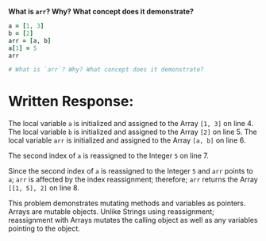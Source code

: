 **What is `arr`? Why? What concept does it demonstrate?**

```ruby
a = [1, 3]
b = [2]
arr = [a, b]
a[1] = 5
arr

# What is `arr`? Why? What concept does it demonstrate?
```
# Written Response:

The local variable `a` is initialized and assigned to the Array `[1, 3]` on line 4. 
The local variable `b` is initialized and assigned to the Array `[2]` on line 5. 
The local variable `arr` is initialized and assigned to the Array `[a, b]` on line 6.

The second index of `a` is reassigned to the Integer `5` on line 7.

Since the second index of `a` is reassigned to the Integer `5` and `arr` points to `a`; `arr` is affected by the index reassignment; therefore; `arr` returns the Array 
`[[1, 5], 2]` on line 8.

This problem demonstrates mutating methods and variables as pointers. Arrays are mutable objects. Unlike Strings using reassignment; reassignment with Arrays mutates the calling object as well as any variables pointing to the object.

